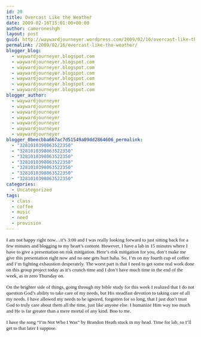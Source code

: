 ```yaml
---
id: 20
title: Overcast Like the Weather
date: 2009-02-16T15:01:00+00:00
author: cameroneshgh
layout: post
guid: http://waywardjourneyer.wordpress.com/2009/02/16/overcast-like-the-weather
permalink: /2009/02/16/overcast-like-the-weather/
blogger_blog:
  - waywardjourneyer.blogspot.com
  - waywardjourneyer.blogspot.com
  - waywardjourneyer.blogspot.com
  - waywardjourneyer.blogspot.com
  - waywardjourneyer.blogspot.com
  - waywardjourneyer.blogspot.com
  - waywardjourneyer.blogspot.com
blogger_author:
  - waywardjourneyer
  - waywardjourneyer
  - waywardjourneyer
  - waywardjourneyer
  - waywardjourneyer
  - waywardjourneyer
  - waywardjourneyer
blogger_0beecbba667ac7d51549a09dd2864606_permalink:
  - "3281010398063522350"
  - "3281010398063522350"
  - "3281010398063522350"
  - "3281010398063522350"
  - "3281010398063522350"
  - "3281010398063522350"
  - "3281010398063522350"
categories:
  - Uncategorized
tags:
  - class
  - coffee
  - music
  - need
  - provision
---
```

<span style="font-family:trebuchet ms;font-size:small;">I am not happy right now&#8230;it&#8217;s 3:00 and I was really looking forward to just sitting back for a few minutes and blogging to my heart&#8217;s content. However, I have a lab in 15 minutes where I have to give a presentation on risk mitigation. Here&#8217;s risk mitigation for you, don&#8217;t make me give this presentation right now and no one gets hurt haha. So, I&#8217;m on my fourth cup of coffee and I&#8217;m fighting exhaustion desperately. The worst part is that I need to get some real work done on this group project today as it&#8217;s crunch time and I don&#8217;t have much time in the end of the week, as in zero Thursday on.</span>
  
<span style="font-family:trebuchet ms;font-size:small;">On the brighter side of things, going through my bible study for this week I realized that I do not question God&#8217;s ability to take care of my needs, but His steadfast devotion to taking care of all my needs. I have allowed my needs to be ignored, forgotten for so long, that I just don&#8217;t trust God to truly care about them all the time, just like anyone else. I humanize Him way too much and He is far greater than a mere mortal of any kind. Boo to me.</span>
  
<span style="font-family:trebuchet ms;font-size:small;">I have the song &#8220;I&#8217;m Not Who I Was&#8221; by Brandon Heath stuck in my head. Time for lab, so I&#8217;ll get to that later I suppose.</span>